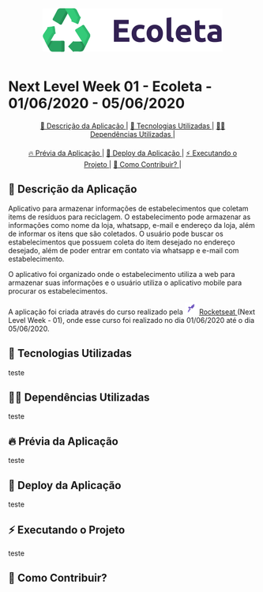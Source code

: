 <div align="center" style="margin: 50px;">
  <img alt="logo ecoleta" src="./img/logo.svg" width="auto" heigth="auto"/>
</div>

# Next Level Week 01 - Ecoleta - 01/06/2020 - 05/06/2020

<div align="center" style="margin: 20px;">
  <p align="center" >
    <a href="#-descricao-da-aplicacao"> 🎯 Descrição da Aplicação </a> |
    <a href="#-tecnologias-utilizadas"> 🚀 Tecnologias Utilizadas </a> |
    <a href="#-tecnologias-usadas"> 👨‍🚀 Dependências Utilizadas </a> |
  </p>
</div>

<div align="center" style="margin: 20px;">
  <p align="center" >
    <a href="#-prévia-da-aplicação"> 🔥 Prévia da Aplicação </a> |    
    <a href="#-deploy-da-aplicação"> 🔨 Deploy da Aplicação </a> |
    <a href="#-executando-o-projeto"> ⚡ Executando o Projeto </a> |
    <a href="#-como-contribuir?"> 🤔 Como Contribuir? </a> |    
  </p>
</div>

## 🎯 Descrição da Aplicação

<p> Aplicativo para armazenar informações de estabelecimentos que coletam items de resíduos para reciclagem. O estabelecimento pode armazenar as informações como nome da loja, whatsapp, e-mail e endereço da loja, além de informar os itens que são coletados. O usuário pode buscar os estabelecimentos que possuem coleta do item desejado no endereço desejado, além de poder entrar em contato via whatsapp e e-mail com estabelecimento. </p> 

<p> O aplicativo foi organizado onde o estabelecimento utiliza a web para armazenar suas informações e o usuário utiliza o aplicativo mobile para procurar os estabelecimentos. </p> 

<p> A aplicação foi criada através do curso realizado pela 
  <img alt="logo rocketseat" src="./img/rocketseat.png" width="auto" heigth="auto"/>
  <a href="https://rocketseat.com.br/"> Rocketseat </a>
  (Next Level Week - 01), onde esse curso foi realizado no dia 01/06/2020 até o dia 05/06/2020. 
</p> 

## 🚀 Tecnologias Utilizadas

teste

## 👨‍🚀 Dependências Utilizadas

teste

## 🔥 Prévia da Aplicação

teste

## 🔨 Deploy da Aplicação

teste

## ⚡ Executando o Projeto


teste

## 🤔 Como Contribuir?
